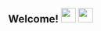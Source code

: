 

## Welcome! <img src="https://emojis.slackmojis.com/emojis/images/1615425105/19530/ugly_code.gif?1615425105" width="30" />  <img src="https://emojis.slackmojis.com/emojis/images/1617826989/28273/typing.gif?1617826989" width="30" />



<!-- <div>
🎓 Centro Universitário SENAC - Análise e Desenvolvimento de Sistemas <br/>
🏠 São Paulo 🇧🇷<br/>
</div> 
<br/>
<br/>

<p>
  <img src="https://cdn.jsdelivr.net/gh/devicons/devicon/icons/javascript/javascript-plain.svg" width="40"/>
  <img src="https://cdn.jsdelivr.net/gh/devicons/devicon/icons/angularjs/angularjs-plain.svg" width="40"/>
</p>

## Technologies
 <p>
  <img src="https://cdn.worldvectorlogo.com/logos/java.svg" width="40" height="40"/>
  <img src="https://cdn.worldvectorlogo.com/logos/html5-2.svg" width="40" height="40"/>
  <img src="https://cdn.worldvectorlogo.com/logos/css-3.svg" width="40" height="40"/>
  <img src="https://cdn.worldvectorlogo.com/logos/bootstrap-5-1.svg" width="40" height="40"/>
  <img src="https://cdn.worldvectorlogo.com/logos/logo-javascript.svg" width="40" height="40"/>
  <img src="https://cdn.worldvectorlogo.com/logos/git-icon.svg" width="40" height="40"/>
</p>




[![Top Langs](https://github-readme-stats.vercel.app/api/top-langs/?username=melqui1998)](https://github.com/melqui1998/github-readme-stats)


<table>
-->
